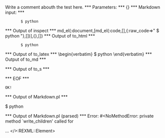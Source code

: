 Write a comment abouth the test here.
*** Parameters: ***
{}
*** Markdown input: ***

           $ python       



*** Output of inspect ***
md_el(:document,[md_el(:code,[],{:raw_code=>"       $ python       "},[])],{},[])
*** Output of to_html ***
<pre><code>       $ python       </code></pre>
*** Output of to_latex ***
\begin{verbatim}       $ python       \end{verbatim}
*** Output of to_md ***

*** Output of to_s ***

*** EOF ***



	OK!



*** Output of Markdown.pl ***
<p>$ python       </p>

*** Output of Markdown.pl (parsed) ***
Error: #<NoMethodError: private method `write_children' called for <div> ... </>:REXML::Element>
